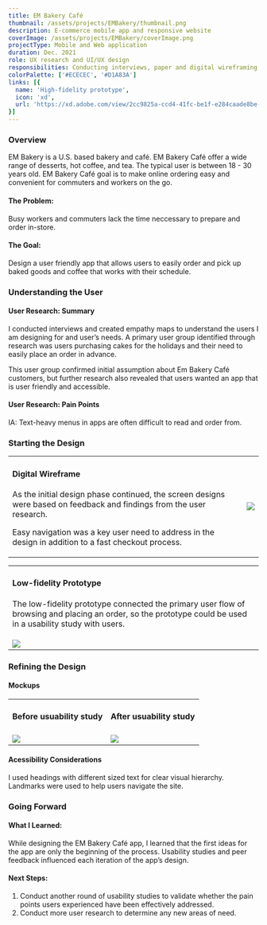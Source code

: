 ```yaml
---
title: EM Bakery Café
thumbnail: /assets/projects/EMBakery/thumbnail.png
description: E-commerce mobile app and responsive website
coverImage: /assets/projects/EMBakery/coverImage.png
projectType: Mobile and Web application
duration: Dec. 2021
role: UX research and UI/UX design
responsibilities: Conducting interviews, paper and digital wireframing, low and high-fidelity prototyping, conducting usability studies, accounting for accessibility, and iterating on designs.
colorPalette: ['#ECECEC', '#D1A83A']
links: [{
  name: 'High-fidelity prototype',
  icon: 'xd',
  url: 'https://xd.adobe.com/view/2cc9825a-ccd4-41fc-be1f-e284caade8be-799a/?fullscreen'
}]
---
```



### Overview

EM Bakery is a U.S. based bakery and café. EM Bakery Café offer a wide range of desserts, hot coffee, and tea.  The typical user is between 18 - 30 years old. EM Bakery Café goal is to make online ordering easy and convenient for commuters and workers on the go.

#### The Problem:

Busy workers and commuters lack the time neccessary to prepare and order in-store.

#### The Goal:
Design a user friendly app that allows users to easily order and pick up baked goods and coffee that works with their schedule.

### Understanding the User

#### User Research: Summary 

I conducted interviews and created empathy maps to understand the users I am designing for and user’s needs. A primary user group identified through research was users purchasing cakes for the holidays and their need to easily place an order in advance.

This user group confirmed initial assumption about Em Bakery Café customers, but further research also revealed that users wanted an app that is user friendly and accessible. 

#### User Research: Pain Points
IA: Text-heavy menus in apps are often difficult to read and order from.

### Starting the Design

<table>
  <tr>
    <td style="vertical-align: top;">
      <h4>Digital Wireframe</h4>
      <p>As the initial design phase continued, the screen designs were based on feedback and findings from the user research.</p>
      <p>Easy navigation was a key user need to address in the design in addition to a fast checkout process.</p>
    </td>
    <td>
      <img src="/assets/projects/EMBakery/1.png" />
    </td>
  </tr>
</table>

<table>
  <tr>
    <td style="vertical-align: top;">
      <h4>Low-fidelity Prototype</h4>
      <p>The low-fidelity prototype connected the primary user flow of browsing and placing an order, so the prototype could be used in a usability study with users.</p>
    </td>
  </tr>
  <tr>
    <td>
      <img src="/assets/projects/EMBakery/2.png" />
    </td>
  </tr>
</table>

### Refining the Design

#### Mockups
<table>
  <tr>
    <td style="text-align: center">
      <h4>Before usuability study</h4>
    </td>
    <td style="text-align: center">
      <h4>After usuability study</h4>
    </td>
  </tr>
  <tr>
    <td>
      <img src="/assets/projects/EMBakery/3.png" />
    </td>
    <td>
      <img src="/assets/projects/EMBakery/4.png" />
    </td>
  </tr>
</table>

#### Acessibility Considerations 
I used headings with different sized text for clear visual hierarchy. 
Landmarks were used to help users navigate the site.

### Going Forward

#### What I Learned:

While designing the EM Bakery Café app, I learned that the first ideas for the app are only the beginning of the process. Usability studies and peer feedback influenced each iteration of the app’s design.  

#### Next Steps:
1. Conduct another round of usability studies to validate whether the pain points users experienced have been effectively addressed.
2. Conduct more user research to determine any new areas of need.